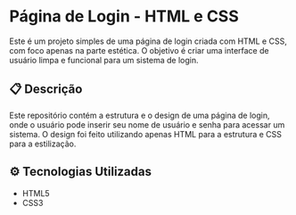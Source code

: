 # Página de Login - HTML e CSS

Este é um projeto simples de uma página de login criada com HTML e CSS, com foco apenas na parte estética. O objetivo é criar uma interface de usuário limpa e funcional para um sistema de login.

## 📋 Descrição

Este repositório contém a estrutura e o design de uma página de login, onde o usuário pode inserir seu nome de usuário e senha para acessar um sistema. O design foi feito utilizando apenas HTML para a estrutura e CSS para a estilização.

## ⚙️ Tecnologias Utilizadas

- HTML5
- CSS3
